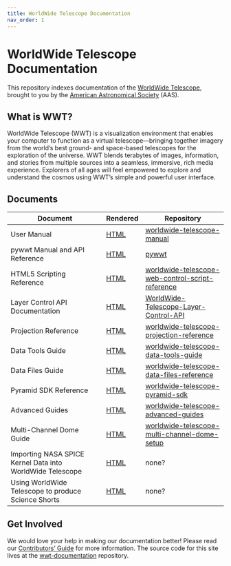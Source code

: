 ```yaml
---
title: WorldWide Telescope Documentation
nav_order: 1
---
```


# WorldWide Telescope Documentation

This repository indexes documentation of the
[WorldWide Telescope](http://www.worldwidetelescope.org/), brought to you by
the [American Astronomical Society](https://aas.org/) (AAS).

## What is WWT?

WorldWide Telescope (WWT) is a visualization environment that enables your
computer to function as a virtual telescope—bringing together imagery from the
world’s best ground- and space-based telescopes for the exploration of the
universe. WWT blends terabytes of images, information, and stories from
multiple sources into a seamless, immersive, rich media experience. Explorers
of all ages will feel empowered to explore and understand the cosmos using
WWT’s simple and powerful user interface.

## Documents

| Document | Rendered | Repository |
|-- | -- | -- |
| User Manual | [HTML](https://worldwidetelescope.gitbooks.io/worldwide-telescope-user-manual/content/) | [worldwide-telescope-manual](https://github.com/WorldWideTelescope/worldwide-telescope-manual) |
| pywwt Manual and API Reference | [HTML](https://pywwt.readthedocs.io/) | [pywwt](https://github.com/WorldWideTelescope/pywwt) |
| HTML5 Scripting Reference | [HTML](https://worldwidetelescope.gitbooks.io/worldwide-telescope-web-control-script-reference/content/) | [worldwide-telescope-web-control-script-reference](https://github.com/WorldWideTelescope/worldwide-telescope-web-control-script-reference) |
| Layer Control API Documentation | [HTML](https://worldwidetelescope.gitbooks.io/worldwide-telescope-layer-control-api/content/) | [WorldWide-Telescope-Layer-Control-API](https://github.com/WorldWideTelescope/WorldWide-Telescope-Layer-Control-API) |
| Projection Reference | [HTML](https://worldwidetelescope.gitbooks.io/worldwide-telescope-projection-reference/content/) | [worldwide-telescope-projection-reference](https://github.com/WorldWideTelescope/worldwide-telescope-projection-reference) |
| Data Tools Guide | [HTML](https://worldwidetelescope.gitbooks.io/worldwide-telescope-data-tools-guide/content/) | [worldwide-telescope-data-tools-guide](https://github.com/WorldWideTelescope/worldwide-telescope-data-tools-guide) |
| Data Files Guide | [HTML](https://worldwidetelescope.gitbooks.io/worldwide-telescope-data-files-reference/content/) | [worldwide-telescope-data-files-reference](https://github.com/WorldWideTelescope/worldwide-telescope-data-files-reference) |
| Pyramid SDK Reference | [HTML](https://worldwidetelescope.gitbooks.io/worldwide-telescope-pyramid-sdk-reference/content/) | [worldwide-telescope-pyramid-sdk](https://github.com/WorldWideTelescope/worldwide-telescope-pyramid-sdk) |
| Advanced Guides | [HTML](https://worldwidetelescope.gitbooks.io/worldwide-telescope-advanced-guides/content/) | [worldwide-telescope-advanced-guides](https://github.com/WorldWideTelescope/worldwide-telescope-advanced-guides) |
| Multi-Channel Dome Guide | [HTML](https://worldwidetelescope.gitbooks.io/worldwide-telescope-multi-channel-dome-setup/content/) | [worldwide-telescope-multi-channel-dome-setup](https://github.com/WorldWideTelescope/worldwide-telescope-multi-channel-dome-setup) |
| Importing NASA SPICE Kernel Data into WorldWide Telescope | [HTML](https://astrodavid.gitbooks.io/importing-spice-kernel-data-to-worldwide-telescop/content/) | none? |
| Using WorldWide Telescope to produce Science Shorts | [HTML](https://doctorspaceman.gitbooks.io/using-worldwide-telescope-to-produce-science-shor/content/) | none? |

## Get Involved

We would love your help in making our documentation better! Please read our
[Contributors’ Guide](https://worldwidetelescope.github.io/contributing/) for
more information. The source code for this site lives at the
[wwt-documentation](https://github.com/WorldWideTelescope/wwt-documentation)
repository.
